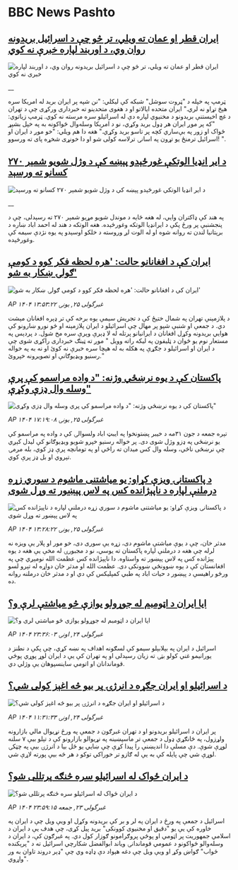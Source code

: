 # BBC News Pashto## [ایران قطر او عمان ته ویلي، تر څو چې د اسرائیل بریدونه روان وي، د اوربند لپاره خبرې نه کوي](https://www.bbc.co.uk/pashto/live/c8xgz07qqdgt?at_campaign=githubrss)![ایران قطر او عمان ته ویلي، تر څو چې د اسرائیل بریدونه روان وي، د اوربند لپاره خبرې نه کوي](https://ichef.bbci.co.uk/ace/standard/240/cpsprodpb/efe5/live/d5390fc0-4a49-11f0-9471-e380f647874e.jpg)__ټرمپ په خپله د "ټروت سوشل" شبکه کې لیکلي: "نن شپه پر ایران برید له امریکا سره هېڅ تړاو نه لري."
ایران متحده ایالاتو او د هغوی متحدینو ته خبرداری ورکړی چې د تهران د غچ اخیستنې بریدونو د مخنیوي لپاره دې له اسرائیلو سره مرسته نه کوي.
ټرمپ زیاتوي: "که پر موږ ایران هر ډول برید وکړي، نو د امریکا وسله‌وال ځواکونه به په خپل بشپړ ځواک او زور په بې‌ساري کچه پر تاسو برید وکړي."
هغه دا هم ویلي: "خو موږ د ایران او اسرائیل ترمنځ یو تړون په اسانۍ ترلاسه کولی شو او دا خونړی شخړه پای ته ورسوو! ".## [د ایر انډیا الوتکې غورځېدو پېښه کې د وژل شویو شمېر ۲۷۰ کسانو ته ورسېد](https://www.bbc.co.uk/pashto/live/c5yxn5w16ppt?at_campaign=githubrss)![د ایر انډیا الوتکې غورځېدو پېښه کې د وژل شویو شمېر ۲۷۰ کسانو ته ورسېد](https://ichef.bbci.co.uk/ace/standard/240/cpsprodpb/cf74/live/2912d0f0-4a30-11f0-9471-e380f647874e.jpg)__په هند کې ډاکتران وايي، له هغه ځایه د موندل شویو مړیو شمېر ۲۷۰ ته رسېدلی، چې د پنجشنبې پر ورځ پکې د ایرانډیا الوتکه وغورځېده.
هغه الوتکه د هند له احمد اباد ښاره د برېتانیا لندن ته روانه شوه او له الوت لږ وروسته د خلکو اوسېدو په یوه نژدې سیمه کې وغورځېده.## [ایران کې د افغانانو حالت: 'هره لحظه فکر کوو د کومې ګولۍ ښکار به شو'](https://www.bbc.com/pashto/articles/cq54586j881o?at_campaign=githubrss)![ایران کې د افغانانو حالت: 'هره لحظه فکر کوو د کومې ګولۍ ښکار به شو'](https://ichef.bbci.co.uk/ace/standard/240/cpsprodpb/75a2/live/9c698da0-49ef-11f0-9471-e380f647874e.jpg)_AP ۱۴۰۴ غبرگولی ۲۵, يونۍ ۱۳:۵۳:۲۲_د پلازمېنې تهران په شمال ختیځ کې د تجریش سیمې یوه برخه کې تر ډېره افغانان مېشت دي. د جمعې او شنبې شپو پر مهال چې اسرائیلو د ایران پلازمېنه او څو نورو ښارونو کې هوايي بریدونه وکړل افغانان د ایرانیانو پرتله له لا ډېرې وېرې سره مخ شول. د پردېس په مستعار نوم یو ځوان د ټلیفون په لیکه راته وویل " موږ ته ټينګ خبرداری راکړی شوی چې د ایران او اسرائیلو د جګړې په هکله به له هېچا سره خبرې نه کوئ او نه به په خواله رسنیو ویډیوګانې او تصویرونه خپروئ."## [پاکستان کې د یوه نرښځي وژنه: "د واده مراسمو کې پرې وسله وال ډزې وکړې"](https://www.bbc.com/pashto/articles/c3656kyl8d6o?at_campaign=githubrss)![پاکستان کې د یوه نرښځي وژنه: "د واده مراسمو کې پرې وسله وال ډزې وکړې"](https://ichef.bbci.co.uk/ace/standard/240/cpsprodpb/d070/live/08214630-49fc-11f0-bbaa-4bc03e0665b7.jpg)_AP ۱۴۰۴ غبرگولی ۲۵, يونۍ ۱۷:۱۹:۰۸_تېره جمعه د جون ۳۱مه د خیبر پښتونخوا په ایبټ اباد ولسوالۍ کې د واده په مراسمو کې یو نرښځی په ډزو وژل شوی دی.
 پر خواله رسنیو خپرو شویو ویډیوګانو کې لیدل کېږي چې نرښځی ناڅي، وسله وال کس میدان ته راځي او په تومانچه پرې ډز کوي، بله مرمۍ تېروي او بل ډز پرې کوي.## [د پاکستانۍ ویزې کړاو: یو میاشتنی ماشوم د سوري زړه درملنې لپاره د ناپېژانده کس په لاس پېښور ته وړل شوی](https://www.bbc.com/pashto/articles/clynylqqy2ko?at_campaign=githubrss)![د پاکستانۍ ویزې کړاو: یو میاشتنی ماشوم د سوري زړه درملنې لپاره د ناپېژانده کس په لاس پېښور ته وړل شوی](https://ichef.bbci.co.uk/ace/standard/240/cpsprodpb/a81a/live/0ff39910-49e0-11f0-84b6-6bf0f66205f1.jpg)_AP ۱۴۰۴ غبرگولی ۲۵, يونۍ ۱۳:۲۸:۲۲_مدثر خان، چې د یوې میاشتې ماشوم دی، زړه یې سوری دی، خو مور او پلار یې ویزه نه لرله چې هغه د درملنې لپاره پاکستان ته یوسي، نو د مجبورۍ له مخې یې هغه د یوه پېژانده کس په لاس پېښور ته واستاوه. 
دا ناپېژانده کس عظمت الله نومېږي چې په افغانستان کې د یوه ښوونځي ښوونکی دی.  عظمت الله او مدثر خان دواړه له تېرو لسو ورځو راهیسې د پېښور د حیات اباد په طبي کمپلیکس کې دي او د مدثر خان درملنه روانه ده.## [ایا ایران د اټومبم له جوړولو یوازې څو میاشتې لرې و؟](https://www.bbc.com/pashto/articles/cx272k7yjq4o?at_campaign=githubrss)![ایا ایران د اټومبم له جوړولو یوازې څو میاشتې لرې و؟](https://ichef.bbci.co.uk/ace/standard/240/cpsprodpb/e3cd/live/6bc765c0-4970-11f0-bbaa-4bc03e0665b7.jpg)_AP ۱۴۰۴ غبرگولی ۲۴, اونۍ ۲۳:۳۶:۰۳_اسرائیل د ایران په بېلابېلو سیمو کې لسګونه اهداف په نښه کړي، چې پکې د نطنز د یورانیمو غني کولو بټۍ ته زیان رسېدلی او په تهران کې یې د ایران لوړ پوړي پوځي قوماندانان او اتومي ساینسپوهان یې وژلي دي.## [د اسرائیلو او ایران جګړه د انرژۍ پر بیو څه اغېز کولی شي؟](https://www.bbc.com/pashto/articles/cq85l1p8v7vo?at_campaign=githubrss)![د اسرائیلو او ایران جګړه د انرژۍ پر بیو څه اغېز کولی شي؟](https://ichef.bbci.co.uk/ace/standard/240/cpsprodpb/7242/live/ffee2e00-490c-11f0-84b6-6bf0f66205f1.png)_AP ۱۴۰۴ غبرگولی ۲۴, اونۍ ۱۱:۳۱:۳۳_پر ایران د اسرائیلو بریدونو او د تهران غبرګون د جمعې په ورځ نړیوال مالي بازارونه ولړزول، په ځانګړي ډول د جمعې تر ماسپښینه په نړیوالو بازارونو کې د تېلو بیې ۷ سلنه لوړې شوې.
دې مسلې دا اندېښنې را پیدا کړې چې ښايي یو ځل بیا د انرژۍ بیې په چټکۍ لوړې شي چې پایله کې به یې له ګازو تر خوراکي توکو د هر څه بیې پورته لاړې شي.## [ د ایران ځواک له اسرائیلو سره څنګه پرتللی شو؟](https://www.bbc.com/pashto/articles/c9897gj3g02o?at_campaign=githubrss)![ د ایران ځواک له اسرائیلو سره څنګه پرتللی شو؟](https://ichef.bbci.co.uk/ace/standard/240/cpsprodpb/e1cd/live/2d171960-fd9f-11ee-a1bf-5ffd63527e26.png)_AP ۱۴۰۴ غبرگولی ۲۳, جمعه ۲۳:۵۹:۱۵_اسرائیل د جمعې په ورځ د ایران په لر و بر کې بریدونه وکړل او ویې ویل چې د ایران په خاوره کې یې یو "دقیق او مخنیوی کوونکی" برید پیل کړی، چې هدف یې د ایران د اسلامي جمهوریت پر اټومي او پوځي پروګرامونو ګوزار کول دي. په غبرګون کې، د ایران د وسله‌والو ځواکونو د عمومي قوماندانۍ ویاند ابوالفضل شکارچي اسرائیل ته د "پرېکنده ځواب" ګواښ وکړ او ویې ویل چې دغه هېواد دې ډاډه وي چې "ډېر دروند تاوان به ور واړوي".